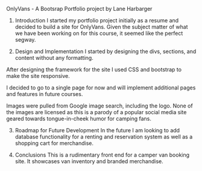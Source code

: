 OnlyVans - A Bootsrap Portfolio project by Lane Harbarger

1. Introduction
   I started my portfolio project initially as a resume and decided to build a site for OnlyVans. Given the subject matter of what we have been working on for this course, it seemed like the perfect segway.

2. Design and Implementation
   I started by designing the divs, sections, and content without any formatting.

After designing the framework for the site I used CSS and bootstrap to make the site responsive.

I decided to go to a single page for now and will implement additional pages and features in future courses.

Images were pulled from Google image search, including the logo. None of the images are licensed as this is a parody of a popular social media site geared towards tongue-in-cheek humor for camping fans.

3. Roadmap for Future Development
   In the future I am looking to add database functionality for a renting and reservation system as well as a shopping cart for merchandise.

4. Conclusions
   This is a rudimentary front end for a camper van booking site. It showcases van inventory and branded merchandise.
